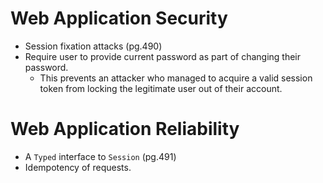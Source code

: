 # Web Application Security

- Session fixation attacks (pg.490)
- Require user to provide current password as part of changing their password.
    - This prevents an attacker who managed to acquire a valid session token
      from locking the legitimate user out of their account.

# Web Application Reliability

- A `Typed` interface to `Session` (pg.491)
- Idempotency of requests.
